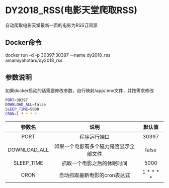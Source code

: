 # DY2018_RSS(电影天堂爬取RSS)
自动爬取电影天堂最新一页的电影为RSS订阅源

## Docker命令
docker run -d -p 30397:30397 --name dy2018_rss amamiyahotaru/dy2018_rss

## 参数说明

如果docker启动的话需要修改参数，自行映射/app/.env文件，并按需求修改

```bash
PORT=30397
DOWNLOAD_ALL=false
SLEEP_TIME=5000
CRON=1 * * * *
```

| 参数名  | 说明 | 默认值 |
|:-------:|:-------:|:-------:|
| PORT  | 程序运行端口   |  30397   | 
| DOWNLOAD_ALL  | 如果一个电影有多个磁力是否显示全部文件   |  false   | 
| SLEEP_TIME  | 抓取一个电影之后的休眠时间   |  5000   | 
| CRON  | 自动抓取最新电影的cron表达式   |  1 * * * *   | 

 
